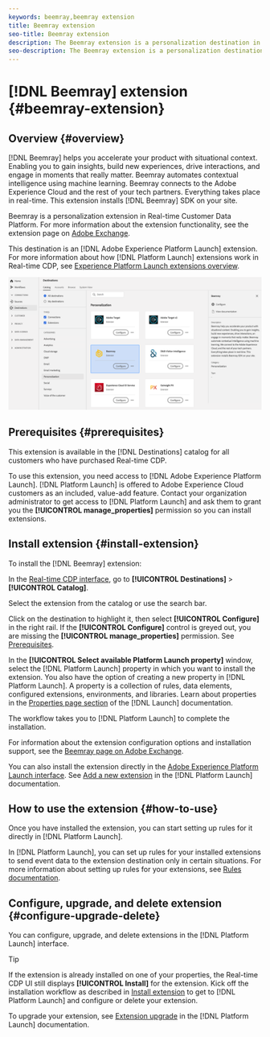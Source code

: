 ```yaml
---
keywords: beemray,beemray extension
title: Beemray extension
seo-title: Beemray extension
description: The Beemray extension is a personalization destination in Real-time Customer Data Platform. For more information about the extension functionality, see the extension page on Adobe Exchange.
seo-description: The Beemray extension is a personalization destination in Real-time Customer Data Platform. For more information about the extension functionality, see the extension page on Adobe Exchange.
---
```


# [!DNL Beemray] extension {#beemray-extension}

## Overview {#overview}

[!DNL Beemray] helps you accelerate your product with situational context. Enabling you to gain insights, build new experiences, drive interactions, and engage in moments that really matter. Beemray automates contextual intelligence using machine learning. Beemray connects to the Adobe Experience Cloud and the rest of your tech partners. Everything takes place in real-time. This extension installs [!DNL Beemray] SDK on your site.

Beemray is a personalization extension in Real-time Customer Data Platform. For more information about the extension functionality, see the extension page on [Adobe Exchange](https://exchange.adobe.com/experiencecloud.details.101063.beemray-human-context.html).

This destination is an [!DNL Adobe Experience Platform Launch] extension. For more information about how [!DNL Platform Launch] extensions work in Real-time CDP, see [Experience Platform Launch extensions overview](../launch-extensions/overview.md.md).

![Beemray extension](../../assets/catalog/personalization/beemray/catalog.png)

## Prerequisites {#prerequisites}

This extension is available in the [!DNL Destinations] catalog for all customers who have purchased Real-time CDP.

To use this extension, you need access to [!DNL Adobe Experience Platform Launch]. [!DNL Platform Launch] is offered to Adobe Experience Cloud customers as an included, value-add feature. Contact your organization administrator to get access to [!DNL Platform Launch] and ask them to grant you the **[!UICONTROL manage_properties]** permission so you can install extensions.

## Install extension {#install-extension}

To install the [!DNL Beemray] extension:

In the [Real-time CDP interface](http://platform.adobe.com/), go to **[!UICONTROL Destinations]** > **[!UICONTROL Catalog]**.

Select the extension from the catalog or use the search bar.

Click on the destination to highlight it, then select **[!UICONTROL Configure]** in the right rail. If the **[!UICONTROL Configure]** control is greyed out, you are missing the **[!UICONTROL manage_properties]** permission. See [Prerequisites](#prerequisites).

In the **[!UICONTROL Select available Platform Launch property]** window, select the [!DNL Platform Launch] property in which you want to install the extension. You also have the option of creating a new property in [!DNL Platform Launch]. A property is a collection of rules, data elements, configured extensions, environments, and libraries. Learn about properties in the [Properties page section](https://experienceleague.adobe.com/docs/launch/using/reference/admin/companies-and-properties.html#properties-page) of the [!DNL Launch] documentation.

The workflow takes you to [!DNL Platform Launch] to complete the installation. 

For information about the extension configuration options and installation support, see the [Beemray page on Adobe Exchange](https://exchange.adobe.com/experiencecloud.details.101063.beemray-human-context.html).

You can also install the extension directly in the [Adobe Experience Platform Launch interface](https://launch.adobe.com/). See [Add a new extension](https://experienceleague.adobe.com/docs/launch/using/reference/manage-resources/extensions/overview.html?lang=en#add-a-new-extension) in the [!DNL Platform Launch] documentation.

## How to use the extension {#how-to-use}

Once you have installed the extension, you can start setting up rules for it directly in [!DNL Platform Launch].

In [!DNL Platform Launch], you can set up rules for your installed extensions to send event data to the extension destination only in certain situations. For more information about setting up rules for your extensions, see [Rules documentation](https://experienceleague.adobe.com/docs/launch/using/reference/manage-resources/rules.html).

## Configure, upgrade, and delete extension {#configure-upgrade-delete}

You can configure, upgrade, and delete extensions in the [!DNL Platform Launch] interface.

>[!TIP]
>
>If the extension is already installed on one of your properties, the Real-time CDP UI still displays **[!UICONTROL Install]** for the extension. Kick off the installation workflow as described in [Install extension](#install-extension) to get to [!DNL Platform Launch] and configure or delete your extension.

To upgrade your extension, see [Extension upgrade](https://experienceleague.adobe.com/docs/launch/using/reference/manage-resources/extensions/extension-upgrade.html) in the [!DNL Platform Launch] documentation.



